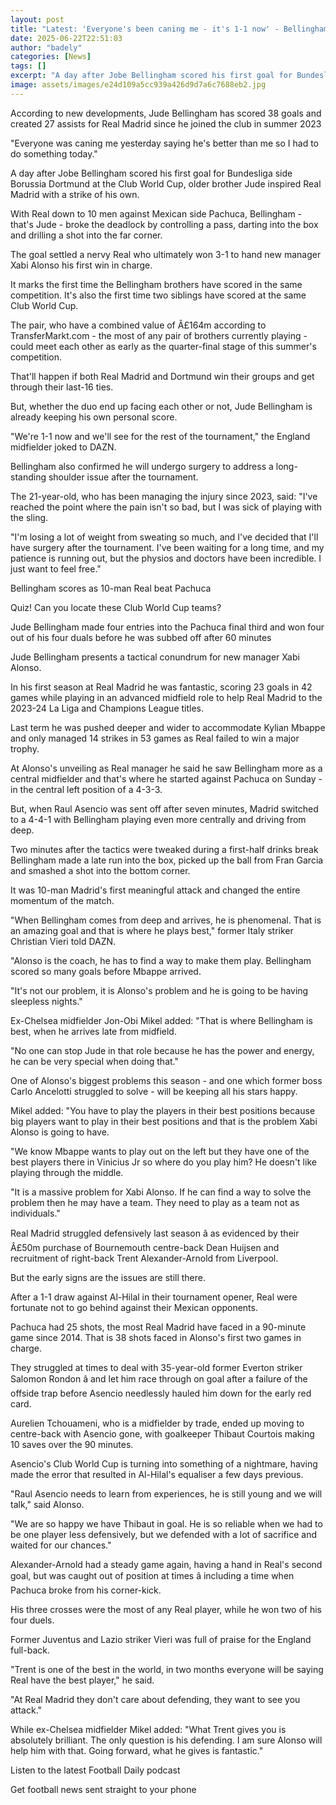 ```yaml
---
layout: post
title: "Latest: 'Everyone's been caning me - it's 1-1 now' - Bellingham rivalry is on"
date: 2025-06-22T22:51:03
author: "badely"
categories: [News]
tags: []
excerpt: "A day after Jobe Bellingham scored his first goal for Bundesliga side Borussia Dortmund, older brother Jude rescued Real Madrid with a strike of his o"
image: assets/images/e24d109a5cc939a426d9d7a6c7688eb2.jpg
---
```


According to new developments, Jude Bellingham has scored 38 goals and created 27 assists for Real Madrid since he joined the club in summer 2023

"Everyone was caning me yesterday saying he's better than me so I had to do something today."

A day after Jobe Bellingham scored his first goal for Bundesliga side Borussia Dortmund at the Club World Cup, older brother Jude inspired Real Madrid with a strike of his own.

With Real down to 10 men against Mexican side Pachuca, Bellingham - that's Jude - broke the deadlock by controlling a pass, darting into the box and drilling a shot into the far corner.

The goal settled a nervy Real who ultimately won 3-1 to hand new manager Xabi Alonso his first win in charge.

It marks the first time the Bellingham brothers have scored in the same competition. It's also the first time two siblings have scored at the same Club World Cup.

The pair, who have a combined value of Â£164m according to TransferMarkt.com - the most of any pair of brothers currently playing - could meet each other as early as the quarter-final stage of this summer's competition.

That'll happen if both Real Madrid and Dortmund win their groups and get through their last-16 ties.

But, whether the duo end up facing each other or not, Jude Bellingham is already keeping his own personal score.

"We're 1-1 now and we'll see for the rest of the tournament," the England midfielder joked to DAZN.

Bellingham also confirmed he will undergo surgery to address a long-standing shoulder issue after the tournament.

The 21-year-old, who has been managing the injury since 2023, said: "I've reached the point where the pain isn't so bad, but I was sick of playing with the sling.

"I'm losing a lot of weight from sweating so much, and I've decided that I'll have surgery after the tournament. I've been waiting for a long time, and my patience is running out, but the physios and doctors have been incredible. I just want to feel free."

Bellingham scores as 10-man Real beat Pachuca

Quiz! Can you locate these Club World Cup teams?

Jude Bellingham made four entries into the Pachuca final third and won four out of his four duals before he was subbed off after 60 minutes

Jude Bellingham presents a tactical conundrum for new manager Xabi Alonso.

In his first season at Real Madrid he was fantastic, scoring 23 goals in 42 games while playing in an advanced midfield role to help Real Madrid to the 2023-24 La Liga and Champions League titles.

Last term he was pushed deeper and wider to accommodate Kylian Mbappe and only managed 14 strikes in 53 games as Real failed to win a major trophy.

At Alonso's unveiling as Real manager he said he saw Bellingham more as a central midfielder and that's where he started against Pachuca on Sunday - in the central left position of a 4-3-3.

But, when Raul Asencio was sent off after seven minutes, Madrid switched to a 4-4-1 with Bellingham playing even more centrally and driving from deep.

Two minutes after the tactics were tweaked during a first-half drinks break Bellingham made a late run into the box, picked up the ball from Fran Garcia and smashed a shot into the bottom corner.

It was 10-man Madrid's first meaningful attack and changed the entire momentum of the match.

"When Bellingham comes from deep and arrives, he is phenomenal. That is an amazing goal and that is where he plays best," former Italy striker Christian Vieri told DAZN.

"Alonso is the coach, he has to find a way to make them play. Bellingham scored so many goals before Mbappe arrived.

"It's not our problem, it is Alonso's problem and he is going to be having sleepless nights."

Ex-Chelsea midfielder Jon-Obi Mikel added: "That is where Bellingham is best, when he arrives late from midfield.

"No one can stop Jude in that role because he has the power and energy, he can be very special when doing that."

One of Alonso's biggest problems this season - and one which former boss Carlo Ancelotti struggled to solve - will be keeping all his stars happy.

Mikel added: "You have to play the players in their best positions because big players want to play in their best positions and that is the problem Xabi Alonso is going to have.

"We know Mbappe wants to play out on the left but they have one of the best players there in Vinicius Jr so where do you play him? He doesn't like playing through the middle.

"It is a massive problem for Xabi Alonso. If he can find a way to solve the problem then he may have a team. They need to play as a team not as individuals."

Real Madrid struggled defensively last season â as evidenced by their Â£50m purchase of Bournemouth centre-back Dean Huijsen and recruitment of right-back Trent Alexander-Arnold from Liverpool.

But the early signs are the issues are still there.

After a 1-1 draw against Al-Hilal in their tournament opener, Real were fortunate not to go behind against their Mexican opponents.

Pachuca had 25 shots, the most Real Madrid have faced in a 90-minute game since 2014. That is 38 shots faced in Alonso's first two games in charge.

They struggled at times to deal with 35-year-old former Everton striker Salomon Rondon â and let him race through on goal after a failure of the offside trap before Asencio needlessly hauled him down for the early red card.

Aurelien Tchouameni, who is a midfielder by trade, ended up moving to centre-back with Asencio gone, with goalkeeper Thibaut Courtois making 10 saves over the 90 minutes.

Asencio's Club World Cup is turning into something of a nightmare, having made the error that resulted in Al-Hilal's equaliser a few days previous.

"Raul Asencio needs to learn from experiences, he is still young and we will talk," said Alonso.

"We are so happy we have Thibaut in goal. He is so reliable when we had to be one player less defensively, but we defended with a lot of sacrifice and waited for our chances."

Alexander-Arnold had a steady game again, having a hand in Real's second goal, but was caught out of position at times â including a time when Pachuca broke from his corner-kick.

His three crosses were the most of any Real player, while he won two of his four duels.

Former Juventus and Lazio striker Vieri was full of praise for the England full-back.

"Trent is one of the best in the world, in two months everyone will be saying Real have the best player," he said.

"At Real Madrid they don't care about defending, they want to see you attack."

While ex-Chelsea midfielder Mikel added: "What Trent gives you is absolutely brilliant. The only question is his defending. I am sure Alonso will help him with that. Going forward, what he gives is fantastic."

Listen to the latest Football Daily podcast

Get football news sent straight to your phone

